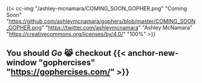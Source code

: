 #

{{< cc-img "/ashley-mcnamara/COMING_SOON_GOPHER.png" "Coming Soon"
"https://github.com/ashleymcnamara/gophers/blob/master/COMING_SOON_GOPHER.png"
"https://twitter.com/ashleymcnamara" "Ashley McNamara"
"https://creativecommons.org/licenses/by/4.0/" "100%" >}}

## You should **_Go_** 😹 checkout {{< anchor-new-window "gophercises" "https://gophercises.com/" >}}
